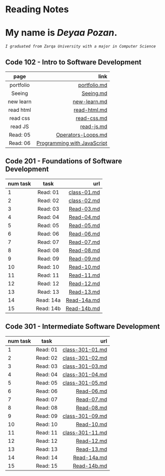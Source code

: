 # Reading Notes

# My name is ***Deyaa Pozan***.
*`I graduated from Zarqa University with a major in Computer Science`*

## Code 102 - Intro to Software Development


|**page**  |**link**|
|  :----:  | ---:   |
| portfolio|  [portfolio.md](portfolio)   |
| Seeing   |  [Seeing.md](Seeing-Your-Remote)     |
| new learn     | [new-learn.md](new-learn)    |
| read html    | [read-html.md](read-html)    |
| read css    | [read-css.md](read-css)    |
| read JS    | [read-js.md](read-js)    |
| Read: 05    | [Operators-Loops.md](Operators-Loops)    |
| Read: 06    | [Programming with JavaScript](function-js) |




## Code 201 - Foundations of Software Development

| num task |  task   |    url    |
| :---     | :----:  |      ---: |
|   1      |Read: 01 |[class-01.md](class-01)   |
|   2      |Read: 02 |[class-02.md](class-02)|
|   3      |Read: 03 |[Read-03.md](Read-03)|
|   4      |Read: 04 |[Read-04.md](Read-04) |
|   5      |Read: 05 |[Read-05.md](Read-05)|
|   6      |Read: 06 |[Read-06.md](Read-06)|
|   7      |Read: 07 |[Read-07.md](Read-07)|
|   8      |Read: 08 |[Read-08.md](Read-08)|
|   9      |Read: 09 |[Read-09.md](Read-09)|
|   10     |Read: 10 |[Read-10.md](Read-10)|
|   11     |Read: 11 |[Read-11.md](Read-11)|
|   12     |Read: 12 |[Read-12.md](Read-12)|
|   13     |Read: 13 |[Read-13.md](Read-13)|
|   14     |Read: 14a|[Read-14a.md](Read-14a)|
|   15     |Read: 14b|[Read-14b.md](Read-14b)|



## Code 301 - Intermediate Software Development

| num task |  task   |    url    |
| :---     | :----:  |      ---: |
|   1      |Read: 01 |[class-301-01.md](class-301-01)   |
|   2      |Read: 02 |[class-301-02.md](class-301-02)|
|   3      |Read: 03 |[class-301-03.md](class-301-03)|
|   4      |Read: 04 |[class-301-04.md](class-301-04) |
|   5      |Read: 05 |[class-301-05.md](class-301-05)|
|   6      |Read: 06 |[Read-06.md](Read-06)|
|   7      |Read: 07 |[Read-07.md](Read-07)|
|   8      |Read: 08 |[Read-08.md](Read-08)|
|   9      |Read: 09 |[class-301-09.md](class-301-09)|
|   10     |Read: 10 |[Read-10.md](Read-10)|
|   11     |Read: 11 |[class-301-11.md](class-301-11)|
|   12     |Read: 12 |[Read-12.md](Read-12)|
|   13     |Read: 13 |[Read-13.md](Read-13)|
|   14     |Read: 14 |[Read-14a.md](Read-14a)|
|   15     |Read: 15|[Read-14b.md](Read-14b)|
